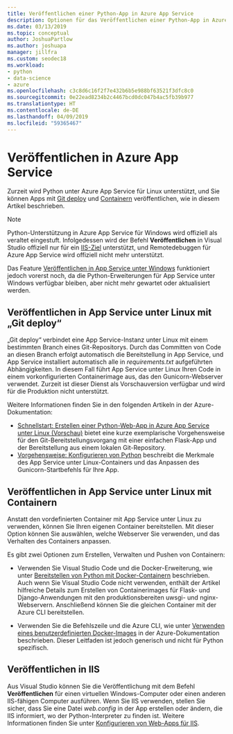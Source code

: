 ```yaml
---
title: Veröffentlichen einer Python-App in Azure App Service
description: Optionen für das Veröffentlichen einer Python-App in Azure App Service, z. B. über die Git-Bereitstellung, Container für Linux und die Bereitstellung in IIS.
ms.date: 03/13/2019
ms.topic: conceptual
author: JoshuaPartlow
ms.author: joshuapa
manager: jillfra
ms.custom: seodec18
ms.workload:
- python
- data-science
- azure
ms.openlocfilehash: c3c8d6c16f2f7e432b6b5e988bf63521f3dfc8c0
ms.sourcegitcommit: 0e22ead8234b2c4467bcd0dc047b4ac5fb39b977
ms.translationtype: HT
ms.contentlocale: de-DE
ms.lasthandoff: 04/09/2019
ms.locfileid: "59365467"
---
```

# <a name="publish-to-azure-app-service"></a>Veröffentlichen in Azure App Service

Zurzeit wird Python unter Azure App Service für Linux unterstützt, und Sie können Apps mit [Git deploy](#publish-to-app-service-on-linux-using-git-deploy) und [Containern](#publish-to-app-service-on-linux-using-containers) veröffentlichen, wie in diesem Artikel beschrieben.

> [!Note]
> Python-Unterstützung in Azure App Service für Windows wird offiziell als veraltet eingestuft. Infolgedessen wird der Befehl **Veröffentlichen** in Visual Studio offiziell nur für ein [IIS-Ziel](#publish-to-iis) unterstützt, und Remotedebuggen für Azure App Service wird offiziell nicht mehr unterstützt.
>
> Das Feature [Veröffentlichen in App Service unter Windows](publish-to-app-service-windows.md) funktioniert jedoch vorerst noch, da die Python-Erweiterungen für App Service unter Windows verfügbar bleiben, aber nicht mehr gewartet oder aktualisiert werden.

## <a name="publish-to-app-service-on-linux-using-git-deploy"></a>Veröffentlichen in App Service unter Linux mit „Git deploy“

„Git deploy“ verbindet eine App Service-Instanz unter Linux mit einem bestimmten Branch eines Git-Repositorys. Durch das Committen von Code an diesen Branch erfolgt automatisch die Bereitstellung in App Service, und App Service installiert automatisch alle in *requirements.txt* aufgeführten Abhängigkeiten. In diesem Fall führt App Service unter Linux Ihren Code in einem vorkonfigurierten Containerimage aus, das den Gunicorn-Webserver verwendet. Zurzeit ist dieser Dienst als Vorschauversion verfügbar und wird für die Produktion nicht unterstützt.

Weitere Informationen finden Sie in den folgenden Artikeln in der Azure-Dokumentation:

- [Schnellstart: Erstellen einer Python-Web-App in Azure App Service unter Linux (Vorschau)](/azure/app-service/containers/quickstart-python?toc=%2Fpython%2Fazure%2FTOC.json) bietet eine kurze exemplarische Vorgehensweise für den Git-Bereitstellungsvorgang mit einer einfachen Flask-App und der Bereitstellung aus einem lokalen Git-Repository.
- [Vorgehensweise: Konfigurieren von Python](/azure/app-service/containers/how-to-configure-python) beschreibt die Merkmale des App Service unter Linux-Containers und das Anpassen des Gunicorn-Startbefehls für Ihre App.

## <a name="publish-to-app-service-on-linux-using-containers"></a>Veröffentlichen in App Service unter Linux mit Containern

Anstatt den vordefinierten Container mit App Service unter Linux zu verwenden, können Sie Ihren eigenen Container bereitstellen. Mit dieser Option können Sie auswählen, welche Webserver Sie verwenden, und das Verhalten des Containers anpassen.

Es gibt zwei Optionen zum Erstellen, Verwalten und Pushen von Containern:

- Verwenden Sie Visual Studio Code und die Docker-Erweiterung, wie unter [Bereitstellen von Python mit Docker-Containern](https://code.visualstudio.com/docs/python/tutorial-deploy-containers) beschrieben. Auch wenn Sie Visual Studio Code nicht verwenden, enthält der Artikel hilfreiche Details zum Erstellen von Containerimages für Flask- und Django-Anwendungen mit den produktionsbereiten uwsgi- und nginx-Webservern. Anschließend können Sie die gleichen Container mit der Azure CLI bereitstellen.

- Verwenden Sie die Befehlszeile und die Azure CLI, wie unter [Verwenden eines benutzerdefinierten Docker-Images](/azure/app-service/containers/tutorial-custom-docker-image) in der Azure-Dokumentation beschrieben. Dieser Leitfaden ist jedoch generisch und nicht für Python spezifisch.

## <a name="publish-to-iis"></a>Veröffentlichen in IIS

Aus Visual Studio können Sie die Veröffentlichung mit dem Befehl **Veröffentlichen** für einen virtuellen Windows-Computer oder einen anderen IIS-fähigen Computer ausführen. Wenn Sie IIS verwenden, stellen Sie sicher, dass Sie eine Datei *web.config* in der App erstellen oder ändern, die IIS informiert, wo der Python-Interpreter zu finden ist. Weitere Informationen finden Sie unter [Konfigurieren von Web-Apps für IIS](configure-web-apps-for-iis-windows.md).
